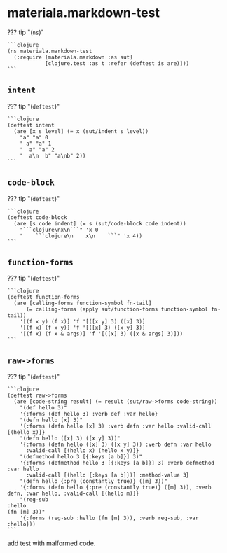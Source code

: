 # materiala.markdown-test



??? tip  "(`ns`)"

    ```clojure
    (ns materiala.markdown-test
      (:require [materiala.markdown :as sut]
                [clojure.test :as t :refer (deftest is are)]))
    ```

## `intent`



??? tip  "(`deftest`)"

    ```clojure
    (deftest intent
      (are [x s level] (= x (sut/indent s level))
        "a" "a" 0
        " a" "a" 1
        "  a" "a" 2
        "  a\n  b" "a\nb" 2))
    ```

## `code-block`



??? tip  "(`deftest`)"

    ```clojure
    (deftest code-block
      (are [s code indent] (= s (sut/code-block code indent))
        "```clojure\nx\n```" 'x 0
        "    ```clojure\n    x\n    ```" 'x 4))
    ```

## `function-forms`



??? tip  "(`deftest`)"

    ```clojure
    (deftest function-forms
      (are [calling-forms function-symbol fn-tail]
          (= calling-forms (apply sut/function-forms function-symbol fn-tail))
        '[(f x y) (f x)] 'f '[([x y] 3) ([x] 3)]
        '[(f x) (f x y)] 'f '[([x] 3) ([x y] 3)]
        '[(f x) (f x & args)] 'f '[([x] 3) ([x & args] 3)]))
    ```

## `raw->forms`



??? tip  "(`deftest`)"

    ```clojure
    (deftest raw->forms
      (are [code-string result] (= result (sut/raw->forms code-string))
        "(def hello 3)"
        '{:forms (def hello 3) :verb def :var hello}
        "(defn hello [x] 3)"
        '{:forms (defn hello [x] 3) :verb defn :var hello :valid-call [(hello x)]}
        "(defn hello ([x] 3) ([x y] 3))"
        '{:forms (defn hello ([x] 3) ([x y] 3)) :verb defn :var hello
          :valid-call [(hello x) (hello x y)]}
        "(defmethod hello 3 [{:keys [a b]}] 3)"
        '{:forms (defmethod hello 3 [{:keys [a b]}] 3) :verb defmethod :var hello
          :valid-call [(hello {:keys [a b]})] :method-value 3}
        "(defn hello {:pre (constantly true)} ([m] 3))"
        '{:forms (defn hello {:pre (constantly true)} ([m] 3)), :verb defn, :var hello, :valid-call [(hello m)]}
        "(reg-sub
    :hello
    (fn [m] 3))"
        '{:forms (reg-sub :hello (fn [m] 3)), :verb reg-sub, :var :hello}))
    ```

add test with malformed code.

